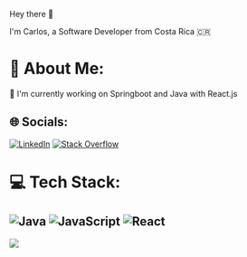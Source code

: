 Hey there :wave:

I'm Carlos, a Software Developer from Costa Rica :costa_rica:

# 💫 About Me:
🔭 I'm currently working on Springboot and Java with React.js


## 🌐 Socials:
[![LinkedIn](https://img.shields.io/badge/LinkedIn-%230077B5.svg?logo=linkedin&logoColor=white)](https://linkedin.com/in/carlos-hidalgo-57496997) [![Stack Overflow](https://img.shields.io/badge/-Stackoverflow-FE7A16?logo=stack-overflow&logoColor=white)](https://stackoverflow.com/users/5774506) 

# 💻 Tech Stack:
![Java](https://img.shields.io/badge/java-%23ED8B00.svg?style=for-the-badge&logo=java&logoColor=white) ![JavaScript](https://img.shields.io/badge/javascript-%23323330.svg?style=for-the-badge&logo=javascript&logoColor=%23F7DF1E) ![React](https://img.shields.io/badge/react-%2320232a.svg?style=for-the-badge&logo=react&logoColor=%2361DAFB) 
---
[![](https://visitcount.itsvg.in/api?id=arbizu88&icon=0&color=0)](https://visitcount.itsvg.in)

<!-- Proudly created with GPRM ( https://gprm.itsvg.in ) -->
<!--
**arbizu88/arbizu88** is a ✨ _special_ ✨ repository because its `README.md` (this file) appears on your GitHub profile.

Here are some ideas to get you started:

- 🔭 I’m currently working on ...
- 🌱 I’m currently learning ...
- 👯 I’m looking to collaborate on ...
- 🤔 I’m looking for help with ...
- 💬 Ask me about ...
- 📫 How to reach me: ...
- 😄 Pronouns: ...
- ⚡ Fun fact: ...
-->
